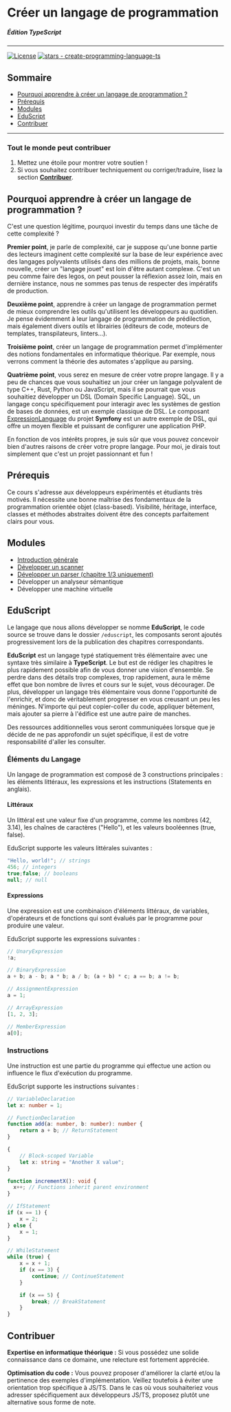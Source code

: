 # Créer un langage de programmation
##### Édition TypeScript
---
<a href="https://github.com/jean-michelet/create-programming-language-ts/blob/main/LICENSE"><img src="https://img.shields.io/badge/License-MIT-blue" alt="License"></a> <a href="https://github.com/jean-michelet/create-programming-language-ts"><img src="https://img.shields.io/github/stars/jean-michelet/create-programming-language-ts?style=social" alt="stars - create-programming-language-ts"></a>

## Sommaire
- [Pourquoi apprendre à créer un langage de programmation ?](#pourquoi-apprendre-à-créer-un-langage-de-programmation-)
- [Prérequis](#prérequis)
- [Modules](#modules)
- [EduScript](#eduscript)
- [Contribuer](#contribuer)

---
### Tout le monde peut contribuer
1. Mettez une étoile pour montrer votre soutien !
2. Si vous souhaitez contribuer techniquement ou corriger/traduire, lisez la section [**Contribuer**](#contribuer).

## Pourquoi apprendre à créer un langage de programmation ?
C'est une question légitime, pourquoi investir du temps dans une tâche de cette complexité ? 

**Premier point**, je parle de complexité, car je suppose qu'une bonne partie des lecteurs imaginent cette complexité sur la base de leur expérience avec des langages polyvalents utilisés dans des millions de projets, mais, bonne nouvelle, créer un "langage jouet" est loin d'être autant complexe. C'est un peu comme faire des legos, on peut pousser la réflexion assez loin, mais en dernière instance, nous ne sommes pas tenus de respecter des impératifs de production.

**Deuxième point**, apprendre à créer un langage de programmation permet de mieux comprendre les outils qu'utilisent les développeurs au quotidien. Je pense évidemment à leur langage de programmation de prédilection, mais également divers outils et librairies (éditeurs de code, moteurs de templates, transpilateurs, linters...).

**Troisième point**, créer un langage de programmation permet d'implémenter des notions fondamentales en informatique théorique. Par exemple, nous verrons comment la théorie des automates s'applique au parsing.

**Quatrième point**, vous serez en mesure de créer votre propre langage. Il y a peu de chances que vous souhaitiez un jour créer un langage polyvalent de type C++, Rust, Python ou JavaScript, mais il se pourrait que vous souhaitiez développer un DSL (Domain Specific Language). SQL, un langage conçu spécifiquement pour interagir avec les systèmes de gestion de bases de données, est un exemple classique de DSL. Le composant [ExpressionLanguage](https://symfony.com/doc/current/components/expression_language.html) du projet **Symfony** est un autre exemple de DSL, qui offre un moyen flexible et puissant de configurer une application PHP.

En fonction de vos intérêts propres, je suis sûr que vous pouvez concevoir bien d'autres raisons de créer votre propre langage. Pour moi, je dirais tout simplement que c'est un projet passionnant et fun !

## Prérequis 
Ce cours s'adresse aux développeurs expérimentés et étudiants très motivés. Il nécessite une bonne maîtrise des fondamentaux de la programmation orientée objet (class-based).
Visibilité, héritage, interface, classes et méthodes abstraites doivent être des concepts parfaitement clairs pour vous.

## Modules
- [Introduction générale](https://github.com/jean-michelet/create-programming-language-ts/blob/main/fr/0/introduction.md)
- [Développer un scanner](https://github.com/jean-michelet/create-programming-language-ts/blob/main/fr/1/lexical-analysis-theory.md)
- [Développer un parser (chapitre 1/3 uniquement)](https://github.com/jean-michelet/create-programming-language-ts/blob/main/fr/2/parsing-theory.md)
- Développer un analyseur sémantique
- Développer une machine virtuelle

## EduScript
Le langage que nous allons développer se nomme **EduScript**, le code source se trouve dans le dossier `/eduscript`, les composants seront ajoutés progressivement lors de la publication des chapitres correspondants.

**EduScript** est un langage typé statiquement très élémentaire avec une syntaxe très similaire à **TypeScript**. Le but est de rédiger les chapitres le plus rapidement possible afin de vous donner une vision d'ensemble. Se perdre dans des détails trop complexes, trop rapidement, aura le même effet que bon nombre de livres et cours sur le sujet, vous décourager. De plus, développer un langage très élémentaire vous donne l'opportunité de l'enrichir, et donc de véritablement progresser en vous creusant un peu les méninges. N'importe qui peut copier-coller du code, appliquer bêtement, mais ajouter sa pierre à l'édifice est une autre paire de manches.

Des ressources additionnelles vous seront communiquées lorsque que je décide de ne pas approfondir un sujet spécifique, il est de votre responsabilité d'aller les consulter.

### Éléments du Langage
Un langage de programmation est composé de 3 constructions principales : les éléments littéraux, les expressions et les instructions (Statements en anglais).

#### Littéraux
Un littéral est une valeur fixe d'un programme, comme les nombres (42, 3.14), les chaînes de caractères ("Hello"), et les valeurs booléennes (true, false).

EduScript supporte les valeurs littérales suivantes :
```ts
"Hello, world!"; // strings
456; // integers
true;false; // booleans
null; // null
```

#### Expressions
Une expression est une combinaison d'éléments littéraux, de variables, d'opérateurs et de fonctions qui sont évalués par le programme pour produire une valeur.

EduScript supporte les expressions suivantes :
```ts
// UnaryExpression
!a;

// BinaryExpression
a + b; a - b; a * b; a / b; (a + b) * c; a == b; a != b;

// AssignmentExpression
a = 1;

// ArrayExpression
[1, 2, 3];

// MemberExpression
a[0];
```

### Instructions
Une instruction est une partie du programme qui effectue une action ou influence le flux d'exécution du programme.

EduScript supporte les instructions suivantes :
```ts
// VariableDeclaration
let x: number = 1;

// FunctionDeclaration
function add(a: number, b: number): number {
    return a + b; // ReturnStatement
}

{
    // Block-scoped Variable
    let x: string = "Another X value";
}

function incrementX(): void {
  x++; // Functions inherit parent environment
}

// IfStatement
if (x == 1) {
    x = 2;
} else {
    x = 1;
}

// WhileStatement
while (true) {
    x = x + 1;
    if (x == 3) {
        continue; // ContinueStatement
    }

    if (x == 5) {
        break; // BreakStatement
    }
}
```

## Contribuer

**Expertise en informatique théorique :**
Si vous possédez une solide connaissance dans ce domaine, une relecture est fortement appréciée.

**Optimisation du code :**
Vous pouvez proposer d'améliorer la clarté et/ou la pertinence des exemples d'implémentation.
Veillez toutefois à éviter une orientation trop spécifique à JS/TS.
Dans le cas où vous souhaiteriez vous adresser spécifiquement aux développeurs JS/TS, proposez plutôt une alternative sous forme de note.
